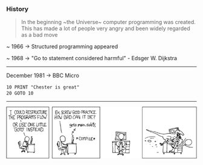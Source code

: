 ### History

> In the beginning ~the Universe~ computer programming was created.
> This has made a lot of people very angry and been widely regarded as a bad move

~ 1966 -> Structured programming appeared

~ 1968 -> "Go to statement considered harmful" - Edsger W. Dijkstra

---

December 1981 -> BBC Micro

```
10 PRINT "Chester is great"
20 GOTO 10
```

---

![Goto](functional-error-handling/assets/img/Goto.png)


